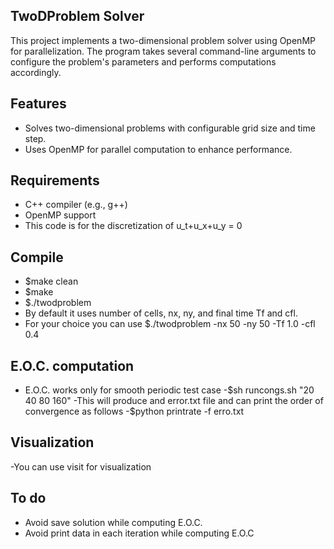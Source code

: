 ## TwoDProblem Solver

This project implements a two-dimensional problem solver using OpenMP for parallelization. The program takes several command-line arguments to configure the problem's parameters and performs computations accordingly.
## Features
- Solves two-dimensional problems with configurable grid size and time step.
- Uses OpenMP for parallel computation to enhance performance.
## Requirements
- C++ compiler (e.g., g++)
- OpenMP support
- This code is for the discretization of u_t+u_x+u_y = 0
## Compile 
- $make clean
- $make 
- $./twodproblem
- By default it uses number of cells, nx, ny, and final time Tf and cfl.
- For your choice you can use $./twodproblem -nx 50 -ny 50 -Tf 1.0 -cfl 0.4

## E.O.C. computation 
- E.O.C. works only for smooth periodic test case
-$sh runcongs.sh "20 40 80 160"
-This will produce and error.txt file and can print the order of convergence as follows
-$python printrate -f erro.txt
## Visualization
-You can use visit for visualization
## To do
- Avoid save solution while computing E.O.C.
- Avoid print data in each iteration while computing E.O.C

